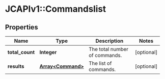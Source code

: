 # JCAPIv1::Commandslist

## Properties
Name | Type | Description | Notes
------------ | ------------- | ------------- | -------------
**total_count** | **Integer** | The total number of commands. | [optional] 
**results** | [**Array&lt;Command&gt;**](Command.md) | The list of commands. | [optional] 


